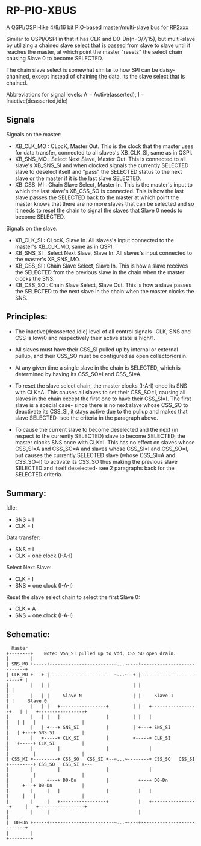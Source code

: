 # RP-PIO-XBUS

A QSPI/OSPI-like 4/8/16 bit PIO-based master/multi-slave bus for RP2xxx

Similar to QSPI/OSPI in that it has CLK and D0-Dn(n=3/7/15), but multi-slave by utilizing a chained slave select that is passed from slave to slave until it reaches the master, at which point the master "resets" the select chain causing Slave 0 to become SELECTED.

The chain slave select is somewhat similar to how SPI can be daisy-chanined, except instead of chaining the data, its the slave select that is chained.

Abbreviations for signal levels: A = Active(asserted), I = Inactive(deasserted,idle)

## Signals

Signals on the master:
* XB_CLK_MO : CLocK, Master Out. This is the clock that the master uses for data transfer, connected to all slaves's XB_CLK_SI, same as in QSPI.
* XB_SNS_MO : Select Next Slave, Master Out. This is connected to all slave's XB_SNS_SI and when clocked signals the currently SELECTED slave to deselect itself and "pass" the SELECTED status to the next slave or the master if it is the last slave SELECTED.
* XB_CSS_MI : Chain Slave Select, Master In. This is the master's input to which the last slave's XB_CSS_SO is connected. This is how the last slave passes the SELECTED back to the master at which point the master knows that there are no more slaves that can be selected and so it needs to reset the chain to signal the slaves that Slave 0 needs to become SELECTED.

Signals on the slave:
* XB_CLK_SI : CLocK, Slave In. All slaves's input connected to the master's XB_CLK_MO, same as in QSPI.
* XB_SNS_SI : Select Next Slave, Slave In. All slaves's input connected to the master's XB_SNS_MO.
* XB_CSS_SI : Chain Slave Select, Slave In. This is how a slave receives the SELECTED from the previous slave in the chain when the master clocks the SNS.
* XB_CSS_SO : Chain Slave Select, Slave Out. This is how a slave passes the SELECTED to the next slave in the chain when the master clocks the SNS.

## Principles:

* The inactive(deasserted,idle) level of all control signals- CLK, SNS and CSS is low/0 and respectively their active state is high/1.

* All slaves must have their CSS_SI pulled up by internal or external pullup, and their CSS_SO must be configured as open collector/drain.

* At any given time a single slave in the chain is SELECTED, which is determined by having its CSS_SO=I and CSS_SI=A.

* To reset the slave select chain, the master clocks (I-A-I) once its SNS with CLK=A. This causes all slaves to set their CSS_SO=I, causing all slaves in the chain except the first one to have their CSS_SI=I. The first slave is a special case- since there is no next slave whose CSS_SO to deactivate its CSS_SI, it stays active due to the pullup and makes that slave SELECTED- see the criteria in the paragraph above. 

* To cause the current slave to become deselected and the next (in respect to the currently SELECTED) slave to become SELECTED, the master clocks SNS once with CLK=I. This has no effect on slaves whose CSS_SI=A and CSS_SO=A and slaves whose CSS_SI=I and CSS_SO=I, but causes the currently SELECTED slave (whose CSS_SI=A and CSS_SO=I) to activate its CSS_SO thus making the previous slave SELECTED and itself deselected- see 2 paragraphs back for the SELECTED criteria.

## Summary:

Idle:
 * SNS = I
 * CLK = I

Data transfer:
 * SNS = I
 * CLK = one clock (I-A-I)

Select Next Slave:
 * CLK = I
 * SNS = one clock (I-A-I)

Reset the slave select chain to select the first Slave 0:
 * CLK = A
 * SNS = one clock (I-A-I)

## Schematic:
```
  Master
+--------+    Note: VSS_SI pulled up to Vdd, CSS_SO open drain.
|        |
| SNS_MO +-----+------------------------~...~----+---------------------------+
| CLK_MO +---+-|------------------------~...~--+-|-------------------------+ |
|        |   | |                               | |                         | |
|        |   | |     Slave N                   | |     Slave 1             | |     Slave 0
|        |   | |   +-----------------+         | |   +-----------------+   | |   +-----------------+
|        |   | |   |                 |         | |   |                 |   | |   |                 |
|        |   | +---+ SNS_SI          |         | +---+ SNS_SI          |   | +---+ SNS_SI          |
|        |   +-----+ CLK_SI          |         +-----+ CLK_SI          |   +-----+ CLK_SI          |
|        |         |                 |               |                 |         |                 |
| CSS_MI +---------+ CSS_SO   CSS_SI +--~...~--------+ CSS_SO   CSS_SI +---------+ CSS_SO   CSS_SI +---
|        |         |                 |               |                 |         |                 |
|        |     +---+ D0-Dn           |           +---+ D0-Dn           |     +---+ D0-Dn           |
|        |     |   |                 |           |   |                 |     |   |                 |
|        |     |   +-----------------+           |   +-----------------+     |   +-----------------+
|        |     |                                 |                           |
|  D0-Dn +-----+------------------------~...~----+---------------------------+
|        |
+--------+
```
